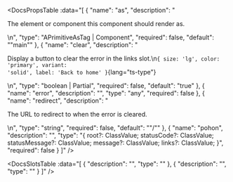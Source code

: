 <!-- This file was automatic generated. Do not edit it manually -->

<DocsPropsTable :data="[
  {
    "name": "as",
    "description": "<p>The element or component this component should render as.</p>\n",
    "type": "APrimitiveAsTag | Component",
    "required": false,
    "default": "\"main\""
  },
  {
    "name": "clear",
    "description": "<p>Display a button to clear the error in the links slot.\n<code>{ size: 'lg', color: 'primary', variant: 'solid', label: 'Back to home' }</code>{lang=&quot;ts-type&quot;}</p>\n",
    "type": "boolean | Partial<PButtonProps>",
    "required": false,
    "default": "true"
  },
  {
    "name": "error",
    "description": "",
    "type": "any",
    "required": false
  },
  {
    "name": "redirect",
    "description": "<p>The URL to redirect to when the error is cleared.</p>\n",
    "type": "string",
    "required": false,
    "default": "\"/\""
  },
  {
    "name": "pohon",
    "description": "",
    "type": "{ root?: ClassValue; statusCode?: ClassValue; statusMessage?: ClassValue; message?: ClassValue; links?: ClassValue; }",
    "required": false
  }
]" />

<DocsSlotsTable :data="[
  {
    "description": "",
    "type": ""
  },
  {
    "description": "",
    "type": ""
  }
]" />

